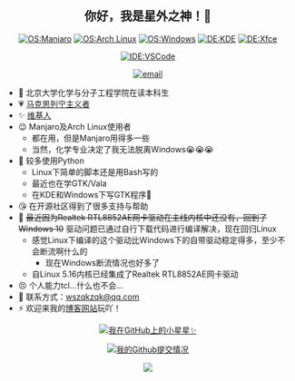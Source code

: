 <div align="center">

## 你好，我是星外之神！👋

[![OS:Manjaro](https://img.shields.io/badge/OS-Manjaro-blue?style=flat-square&logo=manjaro)](https://manjaro.org)
[![OS:Arch Linux](https://img.shields.io/badge/OS-Arch%20Linux-blue?style=flat-square&logo=arch-linux)](https://archlinux.org)
[![OS:Windows](https://img.shields.io/badge/OS-Windows-blue?style=flat-square&logo=Windows)](https://windows.com)
[![DE:KDE](https://img.shields.io/badge/DE-KDE-blue?style=flat-square&logo=KDE)](https://www.kde.org)
[![DE:Xfce](https://img.shields.io/badge/DE-Xfce-blue?style=flat-square&logo=Xfce)](https://xfce.org)

[![IDE:VSCode](https://img.shields.io/badge/IDE-VSCode-blue?style=flat-square&logo=visualstudiocode)](https://code.visualstudio.com/)

[![email](https://img.shields.io/badge/Email-wszqkzqk@qq.com-blue?style=flat-square&logo=gmail)](mailto:wszqkzqk@qq.com)

</div>

- 🧪 北京大学化学与分子工程学院在读本科生
- 💗 [马克思列宁主义者](https://www.marxists.org/chinese/)
- ✨ [维基人](https://www.wikipedia.org/)
- 😉 Manjaro及Arch Linux使用者
  - 都在用，但是Manjaro用得多一些
  - 当然，化学专业决定了我无法脱离Windows😭😭😭
- 🐍 较多使用Python
  - Linux下简单的脚本还是用Bash写的
  - 最近也在学GTK/Vala
  - 在KDE和Windows下写GTK程序🤣
- 😘 在开源社区得到了很多支持与帮助
- 🤣 ~~最近因为Realtek RTL8852AE网卡驱动在主线内核中还没有，回到了Windows 10~~ 驱动问题已通过自行下载代码进行编译解决，现在回归Linux
  - 感觉Linux下编译的这个驱动比Windows下的自带驱动稳定得多，至少不会断流啊什么的
    - 现在Windows断流情况也好多了
  - 自Linux 5.16内核已经集成了Realtek RTL8852AE网卡驱动
- 😣 个人能力tcl...什么也不会...
- 💬 联系方式：wszqkzqk@qq.com
- ⚡ 欢迎来我的[博客网站](https://wszqkzqk.github.io/)玩吖！

<div align="center">

[![我在GitHub上的小星星✨](https://github-readme-stats.vercel.app/api?username=wszqkzqk&bg_color=0D1117&text_color=FFFFFF&count_private=true&show_icons=true&hide_border=true&include_all_commits=true)](https://github.com/wszqkzqk)

[![我的Github提交情况](http://github-profile-summary-cards.vercel.app/api/cards/profile-details?username=wszqkzqk&theme=github_dark)](https://github.com/wszqkzqk)

[![](http://github-profile-summary-cards.vercel.app/api/cards/most-commit-language?username=wszqkzqk&theme=github_dark)](https://github.com/wszqkzqk)

</div>
